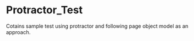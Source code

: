# Protractor_Test
Cotains sample test using protractor and following page object model as an approach.
